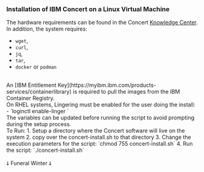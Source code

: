 ### Installation of IBM Concert on a Linux Virtual Machine

The hardware requirements can be found in the Concert [Knowledge Center](https://www.ibm.com/docs/en/concert?topic=vm-installing-concert-software).  In addition, the system requires:
- `wget`, 
- `curl`, 
- `jq`, 
- `tar`,
- `docker` or `podman`
<br/>
An [IBM Entitlement Key](https://myibm.ibm.com/products-services/containerlibrary) is required to pull the images from the IBM Container Registry.
<br/>
On RHEL systems, Lingering must be enabled for the user doing the install:
- `loginctl enable-linger <user>`
<br/>
The variables can be updated before running the script to avoid prompting during the setup process.
<br/>
To Run:
1. Setup a directory where the Concert software will live on the system
2. copy over the concert-install.sh to that directory
3. Change the execution parameters for the script: `chmod 755 concert-install.sh`
4. Run the script: `./concert-install.sh`
<br/>
<br/>
𐕣 Funeral Winter 𐕣
